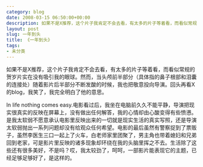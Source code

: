 ```yaml
---
category: blog
date: 2008-03-15 06:50:00+00:00
description: 如果不是X推荐，这个片子我肯定不会去看，有太多的片子等着看，而看似常规的贺岁片实
layout: post
slug: 一年到头
title: 《一年到头》
tags:
- 未分类
---
```


如果不是X推荐，这个片子我肯定不会去看，有太多的片子等着看，而看似常规的贺岁片实在没有吸引我的眼球。然而，当头颅前半部分（具体指的鼻子根部和泪囊的连接处）随着影片后半部分不断发酸的时候，我也把敬意投向导演。回头再看X的blog，我笑了，我完全明白了他的意思。  
  
In life nothing comes easy.电影看过后，我坐在电脑前久久不能平静，导演把现实很真实的反映在屏幕上，没有做出任何解答，我的心情却由心酸变得有些愤懑。是我太软弱不愿意承认电影里反映出来的一切就是现实生活的真实写照，还是导演太软弱抛出一系列问题却没有给观众任何希望。电影的最后虽然有警察捉到了票贩子，虽然李医生三口一起上了火车，白老师家里团聚了，男主角也带着媳妇和兄弟回到老家，可是影片里反映的诸多现象却环绕在我的头脑里挥之不去。生活除了这些还有很多美好，不是吗？哎，我太较劲了，呵呵，一部影片能表现它的主题，已经足够足够好了，是这样的。
